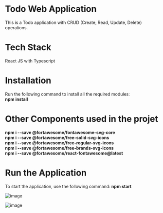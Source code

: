 # Todo Web Application
This is a Todo application with CRUD (Create, Read, Update, Delete) operations.

# Tech Stack
React JS with Typescript

# Installation
Run the following command to install all the required modules: <br/>
__npm install__

# Other Components used in the projet

__npm i --save @fortawesome/fontawesome-svg-core__<br/>
__npm i --save @fortawesome/free-solid-svg-icons__<br/>
__npm i --save @fortawesome/free-regular-svg-icons__<br/>
__npm i --save @fortawesome/free-brands-svg-icons__<br/>
__npm i --save @fortawesome/react-fontawesome@latest__

# Run the Application
To start the application, use the following command:
__npm start__


![image](https://github.com/Abishani/TodoApplication/assets/66344633/61002265-b979-42a5-8aad-89cdf5980495)

![image](https://github.com/Abishani/TodoApplication/assets/66344633/7579c0f2-1b54-4761-a1d1-d2bb421d736a)

